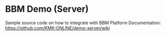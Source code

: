 # BBM Demo (Server)
Sample source code on how to integrate with BBM Platform
Documentation: https://github.com/KMK-ONLINE/demo-server/wiki

